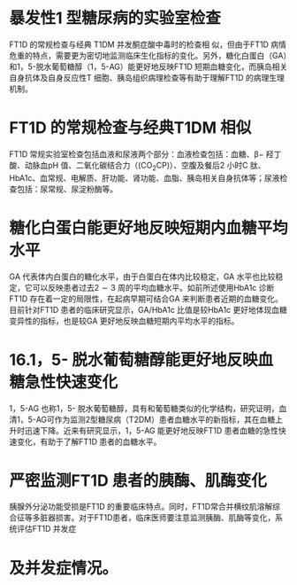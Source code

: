 # 暴发性1 型糖尿病的实验室检查  
FT1D  的常规检查与经典 T1DM  并发酮症酸中毒时的检查相 似，但由于FT1D 病情危重的特点，需要更为密切地监测临床生化指标的变化。另外，糖化白蛋白（GA）和1，5-脱水葡萄糖醇（1，5-AG）能更好地反映FT1D 短期血糖变化，而胰岛相关自身抗体及自身反应性T 细胞、胰岛组织病理检查等有助于理解FT1D 的病理生理机制。  
# FT1D 的常规检查与经典T1DM 相似  
FT1D 常规实验室检查包括血液和尿液两个部分：血液检查包括：血糖、$\upbeta-$ 羟丁酸、动脉血pH 值、二氧化碳结合力（$(\mathrm{CO}_{2}\mathrm{CP})$）、空腹及餐后2 小时C 肽、HbA1c、血常规、电解质、肝功能、肾功能、血脂、胰岛相关自身抗体等；尿液检查包括：尿常规、尿淀粉酶等。  
#  糖化白蛋白能更好地反映短期内血糖平均水平  
GA 代表体内白蛋白的糖化水平，由于白蛋白在体内比较稳定，GA 水平也比较稳定，它可以反映患者过去$2\sim3$ 周的平均血糖水平。如前所述使用HbA1c 诊断FT1D 存在着一定的局限性，在起病早期可结合GA 来判断患者近期的血糖变化。目前针对FT1D 患者的临床研究显示，GA/HbA1c 比值是较HbA1c 更好地体现血糖变异性的指标，也是较GA 更好地反映血糖短期内平均水平的指标。  
# 16.1，5- 脱水葡萄糖醇能更好地反映血糖急性快速变化  
1，5-AG 也称1，5- 脱水葡萄糖醇，具有和葡萄糖类似的化学结构，研究证明，血清1，5-AG可作为监测2型糖尿病（T2DM）患者血糖水平的新指标，其在血糖上升时迅速下降。近来有研究显示，1，5-AG 能更好地反映FT1D 患者血糖的急性快速变化，有助于了解FT1D 患者的血糖水平。  
#  严密监测FT1D 患者的胰酶、肌酶变化  
胰腺外分泌功能受损是FT1D 的重要临床特点。同时，FT1D常合并横纹肌溶解综合征等多脏器损害。对于FT1D患者，临床医师要注意监测胰酶、肌酶等变化，系统评估FT1D 并发症  
# 及并发症情况。  
